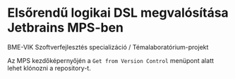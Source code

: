 # Elsőrendű logikai DSL megvalósítása Jetbrains MPS-ben

BME-VIK Szoftverfejlesztés specializáció / Témalaboratórium-projekt

Az MPS kezdőképernyőjén a `Get from Version Control` menüpont alatt lehet klónozni a repository-t.
